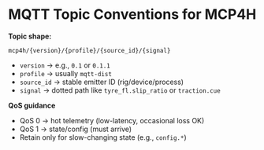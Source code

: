 # MQTT Topic Conventions for MCP4H

**Topic shape:**

```
mcp4h/{version}/{profile}/{source_id}/{signal}
```

- `version` → e.g., `0.1` or `0.1.1`
- `profile` → usually `mqtt-dist`
- `source_id` → stable emitter ID (rig/device/process)
- `signal` → dotted path like `tyre_fl.slip_ratio` or `traction.cue`

**QoS guidance**
- QoS 0 → hot telemetry (low-latency, occasional loss OK)
- QoS 1 → state/config (must arrive)
- Retain only for slow-changing state (e.g., `config.*`)

